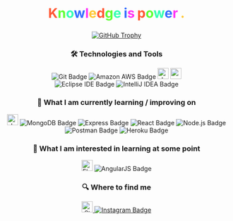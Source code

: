 <!-- Header with Parallax Effect -->
<div align="center" style="position: relative; overflow: hidden;">
    <div style="position: relative; width: 100%; height: 400px; background-image: url('https://github.com/nxdun/nxdun/blob/0588730ae6bd54afc31e84c6ede49320e48606cb/header.png'); background-size: cover; background-position: center; transform: perspective(1px) translateY(-2px); z-index: 1;">
    </div>
    <blockquote4px 6px rgba(0, 0, 0, 0.1);">
    <p align="center" style="text-align: center; font-size: 24px; font-weight: bold;">
        <span style="color: #FF5733; font-size: 30px;">K</span><span style="color: #5EFF33; font-size: 30px;">n</span><span style="color: #33FFB0; font-size: 30px;">o</span><span style="color: #336CFF; font-size: 30px;">w</span><span style="color: #FF33F6; font-size: 30px;">l</span><span style="color: #FFC733; font-size: 30px;">e</span><span style="color: #FF5733; font-size: 30px;">d</span><span style="color: #5EFF33; font-size: 30px;">g</span><span style="color: #33FFB0; font-size: 30px;">e</span>
        <span style="color: #336CFF; font-size: 30px;">i</span><span style="color: #FF33F6; font-size: 30px;">s</span>
        <span style="color: #FF5733; font-size: 30px;">p</span><span style="color: #5EFF33; font-size: 30px;">o</span><span style="color: #33FFB0; font-size: 30px;">w</span><span style="color: #336CFF; font-size: 30px;">e</span><span style="color: #FF33F6; font-size: 30px;">r</span>
        <span style="color: #FFC733; font-size: 30px;">.</span>
    </p>
</blockquote>
</div>

<!-- GitHub Trophy and Technologies Section -->
<div align="center">
    <a href="https://github.com/nxdun/github-profile-trophy#about-rank">
        <img src="https://github-profile-trophy.vercel.app/?username=Nanra&theme=flat&no-bg=true&no-frame=true&column=8&margin-w=15&margin-h=15&rank=SSS,SS,S,AAA,AA,A,B,C,SECRET" alt="GitHub Trophy">
    </a>
</div>

<!-- Technologies and Tools Section -->
<h3 align="center">🛠 Technologies and Tools</h3>
<p align="center">
    <img src="https://img.shields.io/badge/Git-F05032?logo=git&logoColor=fff&style=flat-square" alt="Git Badge">
    <img src="https://img.shields.io/badge/Amazon%20AWS-232F3E?logo=amazonaws&logoColor=fff&style=flat-square" alt="Amazon AWS Badge">
    <img src="https://img.shields.io/badge/java-%23ED8B00.svg?style=for-the-badge&logo=java&logoColor=white" alt="Java logo" title="Java" height="25" />
    <img src="https://img.shields.io/badge/Visual%20Studio%20Code-007ACC?logo=visualstudiocode&logoColor=fff&style=flat" alt="vs logo" title="vsc" height="25" /></br>
    <img src="https://img.shields.io/badge/Eclipse%20IDE-2C2255?logo=eclipseide&logoColor=fff&style=flat-square" alt="Eclipse IDE Badge">
    <img src="https://img.shields.io/badge/IntelliJ%20IDEA-000?logo=intellijidea&logoColor=fff&style=flat-square" alt="IntelliJ IDEA Badge">
</p>

<!-- Learning and Improvement Section -->
<h3 align="center">📖 What I am currently learning / improving on</h3>
<p align="center">
    <img src="https://img.shields.io/badge/JavaScript-282C34?logo=javascript&logoColor=F7DF1E" alt="JavaScript logo" title="JavaScript" height="25" />
    <img src="https://img.shields.io/badge/MongoDB-47A248?logo=mongodb&logoColor=fff&style=flat" alt="MongoDB Badge">
    <img src="https://img.shields.io/badge/Express-000?logo=express&logoColor=fff&style=flat" alt="Express Badge">
    <img src="https://img.shields.io/badge/React-61DAFB?logo=react&logoColor=000&style=flat" alt="React Badge">
    <img src="https://img.shields.io/badge/Node.js-393?logo=nodedotjs&logoColor=fff&style=flat" alt="Node.js Badge">
    <img src="https://img.shields.io/badge/Postman-FF6C37?logo=postman&logoColor=fff&style=flat" alt="Postman Badge">
    <img src="https://img.shields.io/badge/Heroku-430098?logo=heroku&logoColor=fff&style=flat" alt="Heroku Badge">
    <!-- Add more badges for other learning topics -->
</p>

<!-- Interests and Future Learning Section -->
<h3 align="center">👾 What I am interested in learning at some point</h3>
<p align="center">
    <img src="https://img.shields.io/badge/Flutter-282C34?logo=flutter&logoColor=02569B" alt="Flutter logo" title="Flutter" height="25" />
    <img src="https://img.shields.io/badge/AngularJS-E23237?logo=angularjs&logoColor=fff&style=flat" alt="AngularJS Badge">
</p>

<!-- Social Media and Contact Section -->
<h3 align="center">🔍 Where to find me</h3>
<p align="center">
    <a href="https://stackoverflow.com/users/18157554/nadu-l">
        <img src="https://img.shields.io/badge/Stack%20Overflow-282C34?logo=stackoverflow&logoColor=FE7A16" alt="Stack Overflow logo" title="Stack Overflow" height="25" />
    </a>
    <a href="https://instagram.com/nadu.lk">
        <img src="https://img.shields.io/badge/Instagram-E4405F?logo=instagram&logoColor=fff&style=flat-square" alt="Instagram Badge">
    </a>
    <!-- Add more badges for other social media and contact links -->
</p>




[tech_tools_anchor]: #bonjour--
[learning_now_anchor]: #learning-now
[learning_next_anchor]: #learning-next
